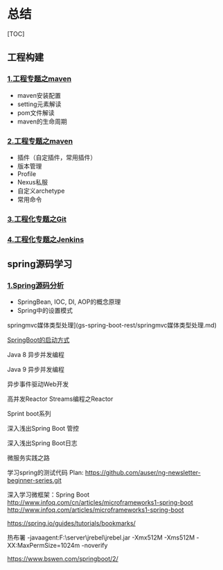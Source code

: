 # 总结
[TOC]

  ## 工程构建

### [1.工程专题之maven](a_doc/maven/1.工程专题之maven.md)

* maven安装配置
* setting元素解读
* pom文件解读
* maven的生命周期

### [2.工程专题之maven](a_doc/maven/2.工程专题之maven.md)

* 插件（自定插件，常用插件）
* 版本管理
* Profile
* Nexus私服
* 自定义archetype
* 常用命令

### [3.工程化专题之Git](a_doc/git/3.工程化专题之Git.md)

### [4.工程化专题之Jenkins](a_doc/jenkins/4.工程化专题之Jenkins.md)

## spring源码学习

### [1.Spring源码分析](a_doc/spring/1.spring源码分析)

* SpringBean, IOC, DI, AOP的概念原理
* Spring中的设置模式



springmvc媒体类型处理](gs-spring-boot-rest/springmvc媒体类型处理.md)

[SpringBoot的启动方式](gs-spring-boot-rest/SpringBoot的启动方式.md)

Java 8 异步并发编程

Java 9 异步并发编程

异步事件驱动Web开发

高并发Reactor Streams编程之Reactor

Sprint boot系列

深入浅出Spring Boot 管控

深入浅出Spring Boot日志

微服务实践之路



学习spring的测试代码
Plan:
https://github.com/auser/ng-newsletter-beginner-series.git

深入学习微框架：Spring Boot
http://www.infoq.com/cn/articles/microframeworks1-spring-boot
http://www.infoq.com/articles/microframeworks1-spring-boot

https://spring.io/guides/tutorials/bookmarks/

热布署
-javaagent:F:\server\jrebel\jrebel.jar -Xmx512M -Xms512M -XX:MaxPermSize=1024m -noverify


https://www.bswen.com/springboot/2/

